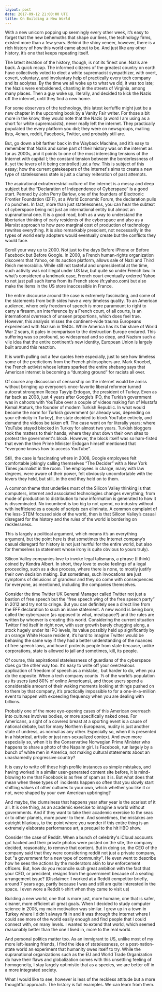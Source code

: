 ```yaml
---
layout: post
date: 2017-09-12 21:00:00 UTC
title: On Building a New World
---
```

With a new unicorn popping up seemingly every other week, it’s easy to forget that the new behemoths that shape our lives, the technology firms, existed more than a few years. Behind the shiny veneer, however, there is a rich history of how this world came about to be. And just like any other history, it’s one that keeps repeating itself.

The latest iteration of the history, though, is not its finest one. Nazis are back. A quick recap. The informed citizens of the greatest country on earth have collectively voted to elect a white supremacist sympathizer, with overt, covert, voluntary, and involuntary help of practically every tech company and its acolytes. By the time we all woke up to what we did, it was too late; the Nazis were emboldened, chanting in the streets of Virginia, among many places. Then a guy woke up, literally, and decided to kick the Nazis off the internet, until they find a new home.

For some observers of the technology, this latest kerfuffle might just be a new chapter in the upcoming book by a Vanity Fair writer. For those a bit more in the know, they would note that the Nazis (a word I am using as a short for white supremacists), never really left the internet. They practically populated the every platform you did; they were on newsgroups, mailing lists, 4chan, reddit, Facebook, Twitter, and probably still are.

But, go down a bit farther back in the Wayback Machine, and it’s easy to remember that Nazis and some part of their history was on the internet as far as 2000s, and it points to one of the most interesting tensions of the Internet with capital I; the constant tension between the borderlessness of it, yet the levers of it being controlled just a few. This is subject of this essay; how the current gatekeepers of the internet's aims to create a new type of statelessness state is just a clumsy reiteration of past attempts.

The aspirational extraterrestrial culture of the internet is a messy and deep subject but the “Declaration of Independence of Cyberspace” is a good start. Penned by John Perry Barlow, one of the founders of Electronic Frontier Foundation (EFF), at a World Economic Forum, the declaration pulls no punches. In fact, more than just statelessness, you can hear the subtext of cyberspace being not just an international entity but almost an supranational one. It is a good read, both as a way to understand the libertarian thinking of early residents of the cyberspace and also as a Marxist approach to how zero marginal cost of production of technology rewrites everything. It is also remarkably prescient, not necessarily in the types of world early adopters would eventually create but the conflicts they would face.

Scroll your way up to 2000. Not just to the days Before iPhone or Before Facebook but Before Google. In 2000, a French human-rights organization discovers that Yahoo, on its auction platform, allows sale of Nazi and Third Reich memorabilia. While still not tasteful and unpresidential at the time, such activity was not illegal under US law, but quite so under French law. In what’s considered a landmark case, French court eventually ordered Yahoo to not just pull such items from its French store (fr.yahoo.com) but also make the items in the US store inaccessible in France.

The entire discourse around the case is extremely fascinating, and some of the statements from both sides have a very timeless quality. To an American audience, where only freedom of speech is more paramount to right to carry a firearm, an interference by a French court, of all courts, is an international overreach of unseen proportions, which does feel true. However, this analysis misses the continent-wide trauma Europeans experienced with Nazism in 1940s. While America has its fair share of World War 2 scars, it pales in comparison to the destruction Europe endured. This suffering was so profound, so widespread and so deep, and Nazism such a vile idea that the entire continent’s new identity, European Union is largely built around this reaction.

It is worth pulling out a few quotes here especially, just to see how timeless some of the predictions from the French philosophers are. Mark Knoebel, the French activist whose letters sparked the entire shebang says that American internet is becoming a “dumping ground” for racists all over.

Of course any discussion of censorship on the internet would be amiss without bringing up everyone’s once-favorite liberal reformer turned autocrat strongmen Recep Tayyip Erdogan, the president of Turkey. Even as far back as 2008, just 4 years after Google’s IPO, the Turkish government was in cahoots with YouTube over a couple of videos making fun of Mustafa Kemal Ataturk, the founder of modern Turkish Republic. In what would become the norm for Turkish government (or already was, depending on your ethnicity in Turkey), the state decided to block YouTube entirely, and demand the videos be taken off. The case went on for literally years; where YouTube stayed blocked in Turkey for almost two years. Turkish bloggers took the matters to their hands, where they shut down their own sites to protest the government's block. However, the block itself was so ham-fisted that even the then Prime Minister Erdogan himself mentioned that "everyone knows how to access YouTube". 

Still, the case is fascinating where in 2008, Google employees felt comfortable jokingly calling themselves “The Decider” with a New York Times journalist in the room. The employees in charge, many with law degrees, were aware of their power, felt obviously uncomfortable with the levers they held, but still, in the end they held on to them.

A common theme that underlies most of the Silicon Valley thinking is that computers, internet and associated technologies changes everything; from mode of production to distribution to how information is generated to how it is disseminated. No incumbent is too big to not upend, no industry without with inefficiencies a couple of scripts can eliminate. A common complaint of the less-STEM focused side of the world, then is that Silicon Valley’s casual disregard for the history and the rules of the world is bordering on recklessness.

This is largely a political argument, which means it’s an everything argument, but the point here is that sometimes the Internet company’s casual disregard for history is not just hurtful for the entire world, but also for themselves (a statement whose irony is quite obvious to yours truly).

Silicon Valley companies love to invoke legal talismans, a phrase (I think) coined by Kendra Albert. In short, they love to evoke feelings of a legal proceeding, such as a due process, where there is none, to mostly justify their own decision making. But sometimes, such invocations are just symptoms of delusions of grandeur and they do come with consequences for everyone, as mentioned, including the companies themselves.

Consider the time Twitter UK General Manager called Twitter not just a bastion of free speech but the “free speech wing of the free speech party” in 2012 and try not to cringe. But you can definitely see a direct line from the EFF declaration to such an inane statement. A new world is being born, called the cyberspace (as opposed to what, meatspace?) and the rules are written by whoever is creating this world. Considering the current situation Twitter find itself in right now, with user growth barely chugging along, a stock hugely under its IPO levels, its value possibly held up significantly by an orange White House resident, it’s hard to imagine Twitter would be behaving the same way if they had a better understanding of the nuances of free speech laws, and how it protects people from state because, unlike corporations, state is allowed to jail and sometimes, kill, its people.

Of course, this aspirational statelessness of guardians of the cyberspace does go the other way too. It’s easy to write off your overzealous application of freedom of speech as a mistake,  but harder to do, when you do the opposite. When a tech company counts  ⅓ of the world’s population as its users (and 80% of online Americans), and those users spend a considerable amount of their waking moments looking at things pushed on to them by that company, it’s practically impossible to for a one-in-a-million event to happen with exceeding frequency when you are dealing with billions. 

Probably one of the more eye-opening cases of this American overreach into cultures involves bodies, or more specifically naked ones. For Americans, a sight of a covered breast at a sporting event is a cause of national debate, but for many Northern Europeans, nudity is just another state of undress, as normal as any other. Especially so, when it is presented in a historical, artistic or just non-sexualized context. And even more especially so, when it is the Conservative Norwegian Prime Minister who happens to share a photo of the Napalm girl. Is Facebook, run largely by a bunch of white men in America, not making cultural statements about an unashamedly progressive country?

It is easy to write off these high profile instances as simple mistakes, and having worked in a similar user-generated content site before, it is mind-blowing to me that Facebook is as free of spam as it is. But what does that mean when these types of  incidents happen so often that you slowly start shifting values of other cultures to your own, which whether you like it or not, were shaped by your own American upbringing?

And maybe, the clumsiness that happens year after year is the scariest of it all. It is one thing, as an academic exercise to imagine a world without governments. And if they want to take their academic exercise to the seas or to other planets, more power to them. And sometimes, the mistakes are outright hilarious, to the point where you wonder if this entire thing is an extremely elaborate performance art, a prequel to the hit HBO show.

Consider the case of Reddit. When a bunch of celebrity's iCloud accounts got hacked and their private photos were posted on the site, the company decided, reasonably, to remove that content. But in doing so, the CEO of the company said that they were considering reddit not just a private company, but "a government for a new type of community". He even went to describe how he sees the actions by the moderators akin to law enforcement officers. But, how do you reconcile such great ambition with the fact that your CEO, or president, resigns from the government because of a seating arrangement issue? (Disclaimer: I worked at a Reddit competitor briefly, around 7 years ago, partly because I was and still am quite interested in the space. I even wore a Reddit t-shirt when they came to visit us) 

Building a new world, one that is more just, more humane, one that is safer, cleaner, more efficient all great goals. When I decided to study computer science in 2005, my main motivation was similar. I grew up in a town in Turkey where I didn't always fit in and it was through the internet where I could see more of the world easily enough and find people that I could connect with, on many levels. I wanted to extend that world, which seemed reasonably better than the one I lived in, more to the real world.

And personal politics matter too. As an immigrant to US, unlike most of my more left-leaning friends, I find the idea of statelessness, or a post-nation-state world an experiment that humanity owes itself to try. While the supranational organizations such as the EU and World Trade Organization do have their flaws and globalization comes with this unsettling feeling of homogeneity, I stay largely optimistic that as a species, we are better off in a more integrated society. 

What I would like to see, however is less of the reckless attitude but a more thoughtful approach. The history is full examples. We can learn from them.

